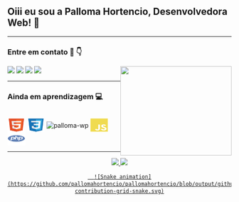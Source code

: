 ## Oiii eu sou a Palloma Hortencio, Desenvolvedora Web! 🧏
<hr>

   ### Entre em contato 📱 👇 
<div> 
  <a href="https://api.whatsapp.com/send?phone=5511984454648" target="_blank"><img src="https://img.shields.io/badge/WhatsApp-25D366?style=for-the-badge&logo=whatsapp&logoColor=white"></a>
  <a href="https://www.instagram.com/pallomahort/" target="_blank"><img src="https://img.shields.io/badge/-Instagram-%23E4405F?style=for-the-badge&logo=instagram&logoColor=white" target="_blank"></a>
  <a href = "mailto:palloma.hortencio@gmail.com"><img src="https://img.shields.io/badge/-Gmail-%23333?style=for-the-badge&logo=gmail&logoColor=white" target="_blank"></a>
  <a href="https://www.linkedin.com/in/palloma-hortencio-589570210/" target="_blank"><img src="https://img.shields.io/badge/-LinkedIn-%230077B5?style=for-the-badge&logo=linkedin&logoColor=white" target="_blank"></a> 
 <img align="right" src="https://cdn.discordapp.com/attachments/964320807360806972/971562104266031114/palloma.png" width="250" height="200"/>
  
 <hr>
  
</div>

### Ainda em aprendizagem 💻
<div style="display: inline_block"><br>
  <img align="center" alt="palloma-html" height="30" width="40" src="https://raw.githubusercontent.com/devicons/devicon/master/icons/html5/html5-original.svg">
  <img align="center" alt="palloma-css" height="30" width="40" src="https://raw.githubusercontent.com/devicons/devicon/master/icons/css3/css3-original.svg">
  <img align="center" alt="palloma-wp" height="40" width="70" src="https://cdn.jsdelivr.net/gh/devicons/devicon/icons/wordpress/wordpress-plain.svg">
  <img align="center" alt="palloma-js" height="30" width="40" src="https://raw.githubusercontent.com/devicons/devicon/master/icons/javascript/javascript-plain.svg">
  <img align="center" alt="palloma-php" height="30" width="40" src="https://raw.githubusercontent.com/devicons/devicon/master/icons/php/php-plain.svg">
</div>
  
<hr>
 

<div align="center">
  <a href="https://github.com/PallomaHortencio">
  <img height="160em" src="https://github-readme-stats.vercel.app/api?username=pallomahortencio&show_icons=true&theme=dracula&include_all_commits=true&count_private=true"/>
  <img height="160em" src="https://github-readme-stats.vercel.app/api/top-langs/?username=pallomahortencio&layout=compact&langs_count=7&theme=dracula">
     
      ![Snake animation](https://github.com/pallomahortencio/pallomahortencio/blob/output/github-contribution-grid-snake.svg)
    
</div>
